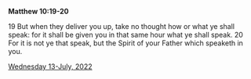 **Matthew 10:19-20**

19 But when they deliver you up, take no thought how or what ye shall speak: for it shall be given you in that same hour what ye shall speak. 20 For it is not ye that speak, but the Spirit of your Father which speaketh in you.

[Wednesday 13-July, 2022](https://t.me/s/daily_scripture)

